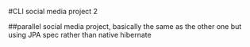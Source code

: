 #CLI social media project 2

##parallel social media project, basically the same as the other one but using JPA spec rather than native hibernate